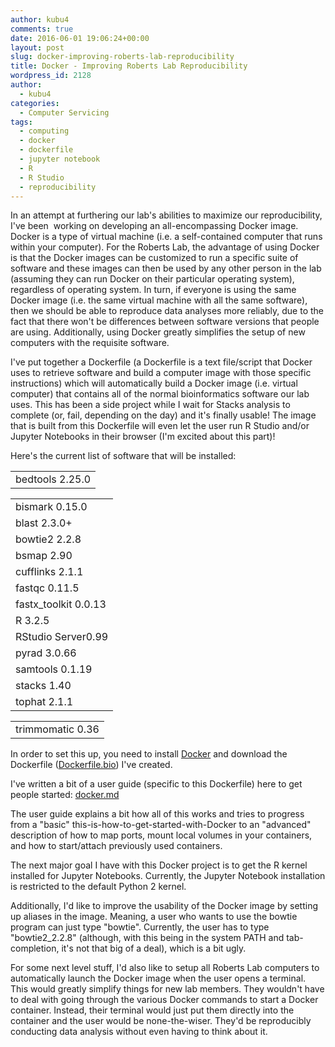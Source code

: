 ```yaml
---
author: kubu4
comments: true
date: 2016-06-01 19:06:24+00:00
layout: post
slug: docker-improving-roberts-lab-reproducibility
title: Docker - Improving Roberts Lab Reproducibility
wordpress_id: 2128
author:
  - kubu4
categories:
  - Computer Servicing
tags:
  - computing
  - docker
  - dockerfile
  - jupyter notebook
  - R
  - R Studio
  - reproducibility
---
```


In an attempt at furthering our lab's abilities to maximize our reproducibility, I've been  working on developing an all-encompassing Docker image. Docker is a type of virtual machine (i.e. a self-contained computer that runs within your computer). For the Roberts Lab, the advantage of using Docker is that the Docker images can be customized to run a specific suite of software and these images can then be used by any other person in the lab (assuming they can run Docker on their particular operating system), regardless of operating system. In turn, if everyone is using the same Docker image (i.e. the same virtual machine with all the same software), then we should be able to reproduce data analyses more reliably, due to the fact that there won't be differences between software versions that people are using. Additionally, using Docker greatly simplifies the setup of new computers with the requisite software.

I've put together a Dockerfile (a Dockerfile is a text file/script that Docker uses to retrieve software and build a computer image with those specific instructions) which will automatically build a Docker image (i.e. virtual computer) that contains all of the normal bioinformatics software our lab uses. This has been a side project while I wait for Stacks analysis to complete (or, fail, depending on the day) and it's finally usable! The image that is built from this Dockerfile will even let the user run R Studio and/or Jupyter Notebooks in their browser (I'm excited about this part)!

Here's the current list of software that will be installed:

<table class="highlight tab-size js-file-line-container" data-tab-size="8" >
<tbody >
<tr >

<td id="LC13" class="blob-code blob-code-inner js-file-line" >bedtools 2.25.0
</td>
</tr>
</tbody>
</table>

<table class="highlight tab-size js-file-line-container" data-tab-size="8" >
<tbody >
<tr >

<td id="LC14" class="blob-code blob-code-inner js-file-line" >bismark 0.15.0
</td>
</tr>
<tr >

<td id="LC15" class="blob-code blob-code-inner js-file-line" >blast 2.3.0+
</td>
</tr>
<tr >

<td id="LC16" class="blob-code blob-code-inner js-file-line" >bowtie2 2.2.8
</td>
</tr>
<tr >

<td id="LC17" class="blob-code blob-code-inner js-file-line" >bsmap 2.90
</td>
</tr>
<tr >

<td id="LC18" class="blob-code blob-code-inner js-file-line" >cufflinks 2.1.1
</td>
</tr>
<tr >

<td id="LC19" class="blob-code blob-code-inner js-file-line" >fastqc 0.11.5
</td>
</tr>
<tr >

<td id="LC20" class="blob-code blob-code-inner js-file-line" >fastx_toolkit 0.0.13
</td>
</tr>
<tr >

<td id="LC21" class="blob-code blob-code-inner js-file-line" >R 3.2.5
</td>
</tr>
<tr >

<td id="LC22" class="blob-code blob-code-inner js-file-line" >RStudio Server0.99
</td>
</tr>
<tr >

<td id="LC23" class="blob-code blob-code-inner js-file-line" >pyrad 3.0.66
</td>
</tr>
<tr >

<td id="LC24" class="blob-code blob-code-inner js-file-line" >samtools 0.1.19
</td>
</tr>
<tr >

<td id="LC25" class="blob-code blob-code-inner js-file-line" >stacks 1.40
</td>
</tr>
<tr >

<td id="LC26" class="blob-code blob-code-inner js-file-line" >tophat 2.1.1
</td>
</tr>
</tbody>
</table>

<table class="highlight tab-size js-file-line-container" data-tab-size="8" >
<tbody >
<tr >

<td id="LC27" class="blob-code blob-code-inner js-file-line" >trimmomatic 0.36
</td>
</tr>
</tbody>
</table>

In order to set this up, you need to install [Docker](httpss://www.docker.com/) and download the Dockerfile ([Dockerfile.bio](https://github.com/sr320/LabDocs/tree/master/code/dockerfiles)) I've created.

I've written a bit of a user guide (specific to this Dockerfile) here to get people started: [docker.md](httpss://github.com/sr320/LabDocs/blob/master/code/docker.md)

The user guide explains a bit how all of this works and tries to progress from a "basic" this-is-how-to-get-started-with-Docker to an "advanced" description of how to map ports, mount local volumes in your containers, and how to start/attach previously used containers.

The next major goal I have with this Docker project is to get the R kernel installed for Jupyter Notebooks. Currently, the Jupyter Notebook installation is restricted to the default Python 2 kernel.

Additionally, I'd like to improve the usability of the Docker image by setting up aliases in the image. Meaning, a user who wants to use the bowtie program can just type "bowtie". Currently, the user has to type "bowtie2_2.2.8" (although, with this being in the system PATH and tab-completion, it's not that big of a deal), which is a bit ugly.

For some next level stuff, I'd also like to setup all Roberts Lab computers to automatically launch the Docker image when the user opens a terminal. This would greatly simplify things for new lab members. They wouldn't have to deal with going through the various Docker commands to start a Docker container. Instead, their terminal would just put them directly into the container and the user would be none-the-wiser. They'd be reproducibly conducting data analysis without even having to think about it.
